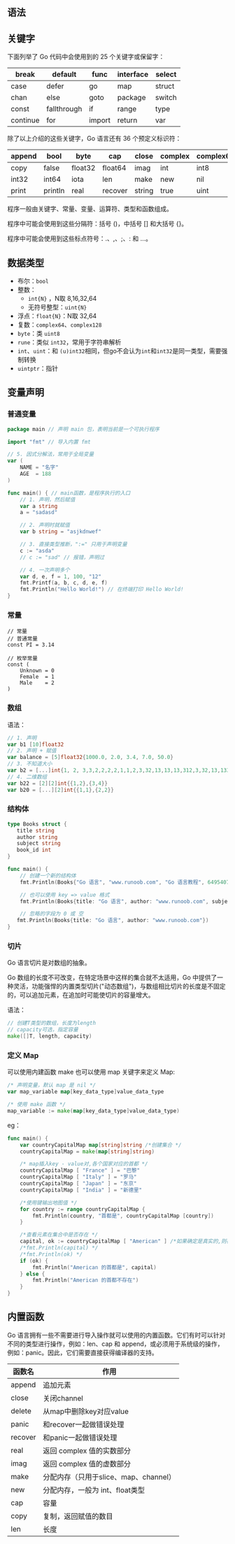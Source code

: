 ## 语法	

## 关键字

下面列举了 Go 代码中会使用到的 25 个关键字或保留字：

| break    | default     | func   | interface | select |
| -------- | ----------- | ------ | --------- | ------ |
| case     | defer       | go     | map       | struct |
| chan     | else        | goto   | package   | switch |
| const    | fallthrough | if     | range     | type   |
| continue | for         | import | return    | var    |

除了以上介绍的这些关键字，Go 语言还有 36 个预定义标识符：

| append | bool    | byte    | cap     | close  | complex | complex64 | complex128 | uint16  |
| ------ | ------- | ------- | ------- | ------ | ------- | --------- | ---------- | ------- |
| copy   | false   | float32 | float64 | imag   | int     | int8      | int16      | uint32  |
| int32  | int64   | iota    | len     | make   | new     | nil       | panic      | uint64  |
| print  | println | real    | recover | string | true    | uint      | uint8      | uintptr |

程序一般由关键字、常量、变量、运算符、类型和函数组成。

程序中可能会使用到这些分隔符：括号 ()，中括号 [] 和大括号 {}。

程序中可能会使用到这些标点符号：.、,、;、: 和 …。

## 数据类型

- 布尔：`bool`
- 整数：
  - `int{N}` ，N取 8,16,32,64
  - 无符号整型：`uint{N}`
- 浮点：`float{N}`：N取 32,64
- 复数：`complex64`、`complex128`
- `byte`：类 `uint8`
- `rune`：类似 `int32`，常用于字符串解析
- `int`、`uint`：和 `(u)int32`相同，但go不会认为`int`和`int32`是同一类型，需要强制转换
- `uintptr`：指针



## 变量声明



### 普通变量

```go
package main // 声明 main 包，表明当前是一个可执行程序

import "fmt" // 导入内置 fmt

// 5. 因式分解法，常用于全局变量
var (
	NAME = "名字"
	AGE  = 188
)

func main() { // main函数，是程序执行的入口
	// 1. 声明，然后赋值
	var a string
	a = "sadasd"

	// 2. 声明时就赋值
	var b string = "asjkdnwef"

	// 3. 直接类型推断，":=" 只用于声明变量
	c := "asda"
	// c := "sad" // 报错，声明过

	// 4. 一次声明多个
	var d, e, f = 1, 100, "12"
	fmt.Printf(a, b, c, d, e, f)
	fmt.Println("Hello World!") // 在终端打印 Hello World!
}

```

### 常量

```
// 常量
// 普通常量
const PI = 3.14

// 枚举常量
const (
	Unknown = 0
	Female  = 1
	Male    = 2
)
```

### 数组

语法：

```go
// 1. 声明
var b1 [10]float32
// 2. 声明 + 赋值
var balance = [5]float32{1000.0, 2.0, 3.4, 7.0, 50.0}
// 3. 不知道大小
var b2 = [...]int{1, 2, 3,3,2,2,2,2,1,1,2,3,32,13,13,13,312,3,32,13,1331,31,13}
// 4. 二维数组
var b22 = [2][2]int{{1,2},{3,4}}
var b20 = [...][2]int{{1,1},{2,2}}
```

### 结构体

```go
type Books struct {
   title string
   author string
   subject string
   book_id int
}

func main() {
    // 创建一个新的结构体
    fmt.Println(Books{"Go 语言", "www.runoob.com", "Go 语言教程", 6495407})

    // 也可以使用 key => value 格式
    fmt.Println(Books{title: "Go 语言", author: "www.runoob.com", subject: "Go 语言教程", book_id: 6495407})

    // 忽略的字段为 0 或 空
   fmt.Println(Books{title: "Go 语言", author: "www.runoob.com"})
}
```

### 切片

Go 语言切片是对数组的抽象。

Go 数组的长度不可改变，在特定场景中这样的集合就不太适用，Go 中提供了一种灵活，功能强悍的内置类型切片("动态数组")，与数组相比切片的长度是不固定的，可以追加元素，在追加时可能使切片的容量增大。



语法：

```go
// 创建T类型的数组，长度为length
// capacity可选，指定容量
make([]T, length, capacity)
```

### 定义 Map

可以使用内建函数 make 也可以使用 map 关键字来定义 Map:

```go
/* 声明变量，默认 map 是 nil */
var map_variable map[key_data_type]value_data_type

/* 使用 make 函数 */
map_variable := make(map[key_data_type]value_data_type)
```

eg：

```go
func main() {
    var countryCapitalMap map[string]string /*创建集合 */
    countryCapitalMap = make(map[string]string)

    /* map插入key - value对,各个国家对应的首都 */
    countryCapitalMap [ "France" ] = "巴黎"
    countryCapitalMap [ "Italy" ] = "罗马"
    countryCapitalMap [ "Japan" ] = "东京"
    countryCapitalMap [ "India" ] = "新德里"

    /*使用键输出地图值 */
    for country := range countryCapitalMap {
        fmt.Println(country, "首都是", countryCapitalMap [country])
    }

    /*查看元素在集合中是否存在 */
    capital, ok := countryCapitalMap [ "American" ] /*如果确定是真实的,则存在,否则不存在 */
    /*fmt.Println(capital) */
    /*fmt.Println(ok) */
    if (ok) {
        fmt.Println("American 的首都是", capital)
    } else {
        fmt.Println("American 的首都不存在")
    }
}
```

## 内置函数



Go 语言拥有一些不需要进行导入操作就可以使用的内置函数。它们有时可以针对不同的类型进行操作，例如：len、cap 和 append，或必须用于系统级的操作，例如：panic。因此，它们需要直接获得编译器的支持。

| 函数名  | 作用                                  |
| ------- | ------------------------------------- |
| append  | 追加元素                              |
| close   | 关闭channel                           |
| delete  | 从map中删除key对应value               |
| panic   | 和recover一起做错误处理               |
| recover | 和panic一起做错误处理                 |
| real    | 返回 complex 值的实数部分             |
| imag    | 返回 complex 值的虚数部分             |
| make    | 分配内存（只用于slice、map、channel） |
| new     | 分配内存，一般为 int、float类型       |
| cap     | 容量                                  |
| copy    | 复制，返回赋值的数目                  |
| len     | 长度                                  |


